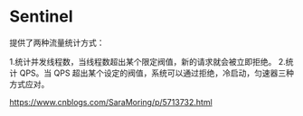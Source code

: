 # Sentinel

提供了两种流量统计方式：

1.统计并发线程数，当线程数超出某个限定阀值，新的请求就会被立即拒绝。
2.统计 QPS。当 QPS 超出某个设定的阀值，系统可以通过拒绝，冷启动，匀速器三种方式应对。

https://www.cnblogs.com/SaraMoring/p/5713732.html

